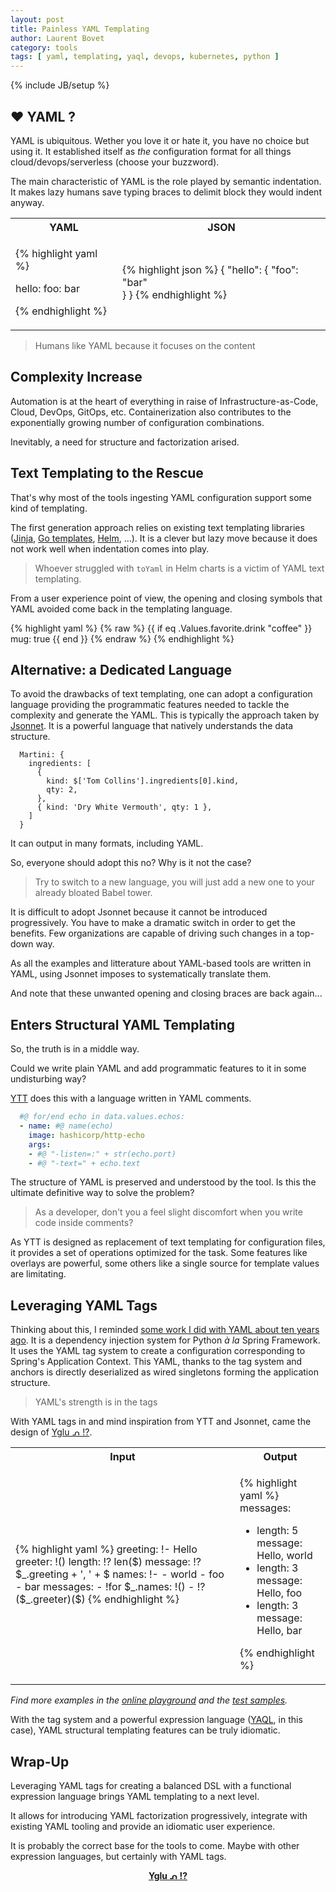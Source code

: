 ```yaml
---
layout: post
title: Painless YAML Templating
author: Laurent Bovet
category: tools
tags: [ yaml, templating, yaql, devops, kubernetes, python ]
---
```

{% include JB/setup %}

## ❤️ YAML ?

YAML is ubiquitous. Wether you love it or hate it, you have no choice but using it. It established itself as _the_ configuration format for all things cloud/devops/serverless (choose your buzzword).

The main characteristic of YAML is the role played by semantic indentation. It makes lazy humans save typing braces to delimit block they would indent anyway.

<table>
<tr><th>YAML</th><th>JSON</th></tr>
<tr>
<td>

{% highlight yaml %}

hello:
  foo: bar            


{% endhighlight %}
</td>
<td>

{% highlight json %}
{
  "hello": {
    "foo": "bar"       
  }
}
{% endhighlight %}
</td>
</tr>
</table>
    
> Humans like YAML because it focuses on the content

## Complexity Increase

Automation is at the heart of everything in raise of Infrastructure-as-Code, Cloud, DevOps, GitOps, etc. 
Containerization also contributes to the exponentially growing number of configuration combinations.

Inevitably, a need for structure and factorization arised.

## Text Templating to the Rescue

That's why most of the tools ingesting YAML configuration support some kind of templating.

The first generation approach relies on existing text templating libraries ([Jinja](http://jinja.palletsprojects.com/), [Go templates](https://golang.org/pkg/text/template/), [Helm](https://helm.sh/docs/chart_template_guide/), ...).
It is a clever but lazy move because it does not work well when indentation comes into play.

> Whoever struggled with `toYaml` in Helm charts is a victim of YAML text templating.

From a user experience point of view, the opening and closing symbols that YAML avoided come back in the templating language. 


{% highlight yaml %}
{% raw %}
  {{ if eq .Values.favorite.drink "coffee" }}
  mug: true
  {{ end }}
{% endraw %}
{% endhighlight %}

## Alternative: a Dedicated Language

To avoid the drawbacks of text templating, one can adopt a configuration language providing the programmatic features needed to tackle the complexity and generate the YAML. This is typically the approach taken by [Jsonnet](https://jsonnet.org/). It is a powerful language that natively understands the data structure.

```jsonnet
  Martini: {
    ingredients: [
      {
        kind: $['Tom Collins'].ingredients[0].kind,
        qty: 2,
      },
      { kind: 'Dry White Vermouth', qty: 1 },
    ]
  }
```

It can output in many formats, including YAML. 

So, everyone should adopt this no? Why is it not the case?

> Try to switch to a new language, you will just add a new one to your already bloated Babel tower.

It is difficult to adopt Jsonnet because it cannot be introduced progressively. You have to make a dramatic switch in order to get the benefits. Few organizations are capable of driving such changes in a top-down way.

As all the examples and litterature about YAML-based tools are written in YAML, using Jsonnet imposes to systematically translate them.

And note that these unwanted opening and closing braces are back again...

## Enters Structural YAML Templating

So, the truth is in a middle way.

Could we write plain YAML and add programmatic features to it in some undisturbing way?

[YTT](https://get-ytt.io/) does this with a language written in YAML comments.

```yaml
  #@ for/end echo in data.values.echos:
  - name: #@ name(echo)
    image: hashicorp/http-echo
    args:
    - #@ "-listen=:" + str(echo.port)
    - #@ "-text=" + echo.text
```

The structure of YAML is preserved and understood by the tool.
Is this the ultimate definitive way to solve the problem? 

> As a developer, don't you a feel slight discomfort when you write code inside comments?

As YTT is designed as replacement of text templating for configuration files, it provides a set of operations optimized for the task. Some features like overlays are powerful, some others like a single source for template values are limitating.

## Leveraging YAML Tags

Thinking about this, I reminded [some work I did with YAML about ten years ago](https://github.com/wfrog/wfrog/tree/master/wfcommon/config). It is a dependency injection system for Python _à la_ Spring Framework. It uses the YAML tag system to create a configuration corresponding to Spring's Application Context. This YAML, thanks to the tag system and anchors is directly deserialized as wired singletons forming the application structure.

> YAML's strength is in the tags

With YAML tags in and mind inspiration from YTT and Jsonnet, came the design of [Yglu ᕄ !?](https://yglu.io).

<table>
<tr><th>Input</th><th>Output</th></tr>
<tr>
<td>
{% highlight yaml %}
greeting: !- Hello
greeter: !()
  length: !? len($)
  message: !? $_.greeting + ', ' + $  
names: !-
  - world
  - foo
  - bar
messages:
  - !for $_.names: !()
     - !? ($_.greeter)($)          
{% endhighlight %}
</td>
<td>

{% highlight yaml %}
messages:
- length: 5
  message: Hello, world        
- length: 3
  message: Hello, foo
- length: 3
  message: Hello, bar




{% endhighlight %}
</td>
</tr>
</table>

_Find more examples in the [online playground](https://yglu.io) and the [test samples](https://github.com/lbovet/yglu/tree/master/tests/samples)._

With the tag system and a powerful expression language ([YAQL](http://yaql.readthedocs.io/), in this case), YAML structural templating features can be truly idiomatic.

## Wrap-Up

Leveraging YAML tags for creating a balanced DSL with a functional expression language brings YAML templating to a next level. 

It allows for introducing YAML factorization progressively, integrate with existing YAML tooling and provide an idiomatic user experience.

It is probably the correct base for the tools to come. Maybe with other expression languages, but certainly with YAML tags.

<p style="text-align:center"><a href="https://yglu.io"><b>Yglu ᕄ !?</b></a></p>